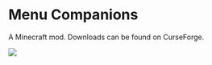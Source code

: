 # Menu Companions

A Minecraft mod. Downloads can be found on CurseForge.

![](https://i.imgur.com/piBWGe9.png)